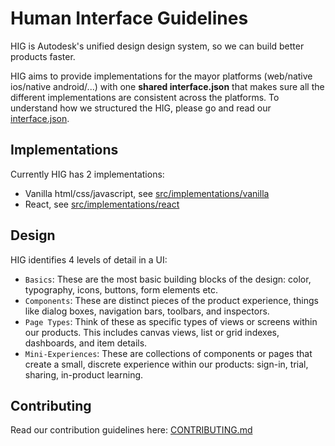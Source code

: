 # Human Interface Guidelines

HIG is Autodesk's unified design design system, so we can build better products faster. 

HIG aims to provide implementations for the mayor platforms (web/native ios/native android/...) with one **shared interface.json** that makes sure all the different implementations are consistent across the platforms. To understand how we structured the HIG, please go and read our [interface.json](src/interface/interface.json).

## Implementations
Currently HIG has 2 implementations:
- Vanilla html/css/javascript, see [src/implementations/vanilla](src/implementations/vanilla)
- React, see [src/implementations/react](src/implementations/react)

## Design

HIG identifies 4 levels of detail in a UI: 
- `Basics`: These are the most basic building blocks of the design: color, typography, icons, buttons, form elements etc.
- `Components`: These are distinct pieces of the product experience, things like dialog boxes, navigation bars, toolbars, and inspectors.
- `Page Types`: Think of these as specific types of views or screens within our products. This includes canvas views, list or grid indexes, dashboards, and item details.
- `Mini-Experiences`: These are collections of components or pages that create a small, discrete experience within our products: sign-in, trial, sharing, in-product learning.

## Contributing

Read our contribution guidelines here: [CONTRIBUTING.md](CONTRIBUTING.md) 
